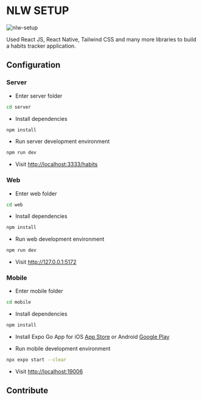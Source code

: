# NLW SETUP

![nlw-setup](https://user-images.githubusercontent.com/3102096/213613056-a34c1465-3a5e-4040-9cd1-72d8e135f0d6.jpeg)

Used React JS, React Native, Tailwind CSS and many more libraries to build a habits tracker application.

## Configuration

### Server

- Enter server folder

```bash
cd server
```

- Install dependencies

```bash
npm install
```

- Run server development environment

```bash
npm run dev
```

- Visit <http://localhost:3333/habits>

### Web

- Enter web folder

```bash
cd web
```

- Install dependencies

```bash
npm install
```

- Run web development environment

```bash
npm run dev
```

- Visit <http://127.0.0.1:5172>

### Mobile

- Enter mobile folder

```bash
cd mobile
```

- Install dependencies

```bash
npm install
```

- Install Expo Go App for iOS [App Store](https://apps.apple.com/br/app/expo-go/id982107779) or Android [Google Play](https://play.google.com/store/apps/details?id=host.exp.exponent)

- Run mobile development environment

```bash
npx expo start --clear
```

- Visit <http://localhost:19006>

## Contribute
